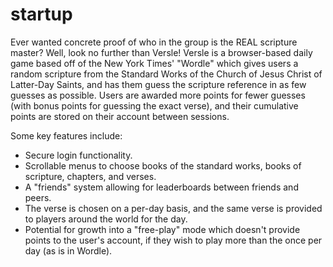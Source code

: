 # startup
Ever wanted concrete proof of who in the group is the REAL scripture master? Well, look no further than Versle!
Versle is a browser-based daily game based off of the New York Times' "Wordle" which gives users a random scripture
from the Standard Works of the Church of Jesus Christ of Latter-Day Saints, and has them guess the scripture
reference in as few guesses as possible. Users are awarded more points for fewer guesses (with bonus points for
guessing the exact verse), and their cumulative points are stored on their account between sessions.

Some key features include:
- Secure login functionality.
- Scrollable menus to choose books of the standard works, books of scripture, chapters, and verses.
- A "friends" system allowing for leaderboards between friends and peers.
- The verse is chosen on a per-day basis, and the same verse is provided to players around the world for the day.
- Potential for growth into a "free-play" mode which doesn't provide points to the user's account, if they wish
  to play more than the once per day (as is in Wordle).
